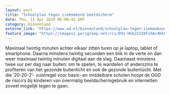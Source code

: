 ```yaml
---
layout: post
title: "Schoolplan tegen ziekmakend beeldscherm"
date: Thu, 11 Apr 2019 06:00:42 GMT
category: binnenland
externe_link: "https://www.ad.nl/binnenland/schoolplan-tegen-ziekmakend-beeldscherm~aedea261/"
feature_image: "https://images1.persgroep.net/rcs/D9i-HGbJS2Z8FzbAc4Kk0LTWi0g/diocontent/102109658/_fitwidth/400/?appId=21791a8992982cd8da851550a453bd7f&quality=0.7"
---
```


Maximaal twintig minuten achter elkaar zitten turen op je laptop, tablet of smartphone. Daarna minstens twintig seconden een blik in de verte en dan weer maximaal twintig minuten digitaal aan de slag. Daarnaast minstens twee uur per dag naar buiten: om te spelen, te wandelen of anderszins te profiteren van het gezonde buitenlícht en ook de gezonde buitenlúcht. Met die ‘20-20-2’- vuistregel voor  basis- en middelbare scholen hoopt de GGD de risico’s bij kinderen van overmatig beeldschermgebruik en internetten zoveel mogelijk tegen te gaan.
